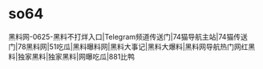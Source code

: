 # so64
黑料网-0625-黑料不打烊入口|Telegram频道传送门|74猫导航主站|74猫传送门|78黑料网|51吃瓜|黑料曝料网|黑料大事记|黑料大爆料|黑料网导航热门网红黑料|独家黑料|独家黑料|网曝吃瓜|881比鸭
